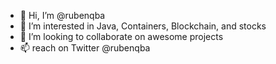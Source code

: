 - 👋 Hi, I’m @rubenqba
- 👀 I’m interested in Java, Containers, Blockchain, and stocks
- 💞️ I’m looking to collaborate on awesome projects
- 📫 reach on Twitter @rubenqba

<!---
rubenqba/rubenqba is a ✨ special ✨ repository because its `README.md` (this file) appears on your GitHub profile.
You can click the Preview link to take a look at your changes.
--->
